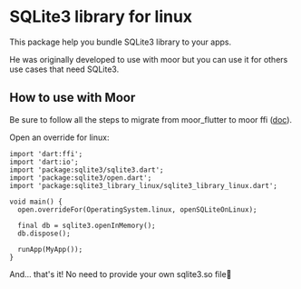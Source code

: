 # SQLite3 library for linux

This package help you bundle SQLite3 library to your apps.

He was originally developed to use with moor but you can use it for others use cases that need SQLite3.

## How to use with Moor

Be sure to follow all the steps to migrate from moor_flutter to moor ffi ([doc](https://moor.simonbinder.eu/docs/other-engines/vm/)).

Open an override for linux:

    import 'dart:ffi';
    import 'dart:io';
    import 'package:sqlite3/sqlite3.dart';
    import 'package:sqlite3/open.dart';
	import 'package:sqlite3_library_linux/sqlite3_library_linux.dart';
    
    void main() {
      open.overrideFor(OperatingSystem.linux, openSQLiteOnLinux);
    
      final db = sqlite3.openInMemory();
      db.dispose();
	  
	  runApp(MyApp());
    }

And... that's it! No need to provide your own sqlite3.so file🙂